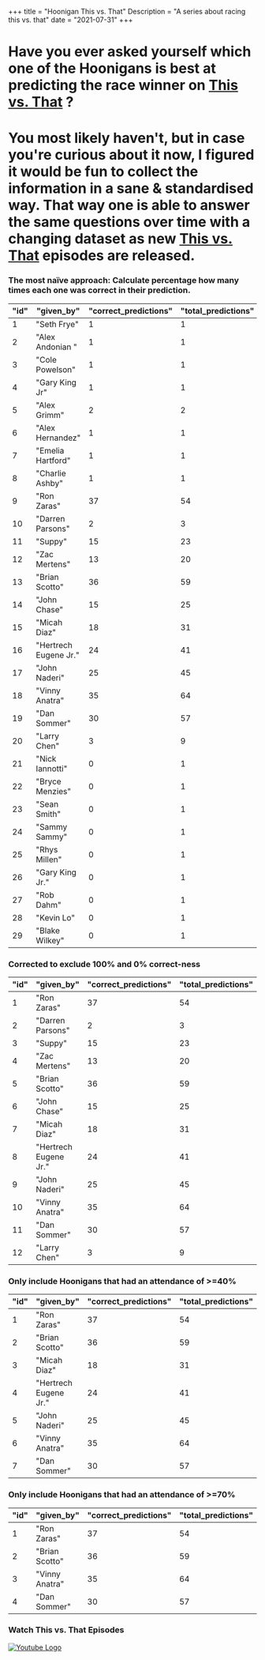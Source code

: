 +++
title = "Hoonigan This vs. That"
Description = "A series about racing this vs. that"
date = "2021-07-31"
+++


<div class="o-main-intro">
	<h1>Have you ever asked yourself which one of the Hoonigans is best at predicting the race winner on <a href="https://www.youtube.com/playlist?list=PLhU72li4fhIca_hXD0v8PFHRahreBuPJa" target="_blank">This vs. That</a> ?</h1>
</div>
<div class="o-main-second">
	<h1>You most likely haven't, but in case you're curious about it now, I figured it would be fun to collect the information in a sane & standardised way. That way one is able to answer the same questions over time with a changing dataset as new <a href="https://www.youtube.com/playlist?list=PLhU72li4fhIca_hXD0v8PFHRahreBuPJa" target="_blank">This vs. That</a> episodes are released.</h1>
</div>

<div class="o-main-hoonigans-stats">
<div class="o-main-hoonigan-stats__naive">

### The most naïve approach: Calculate percentage how many times each one was correct in their prediction.

| "id" | "given_by"            | "correct_predictions" | "total_predictions" | "correct_percent" |
| ---- | --------------------- | --------------------- | ------------------- | ----------------- |
| 1    | "Seth Frye"           | 1                     | 1                   | 100               |
| 2    | "Alex Andonian "      | 1                     | 1                   | 100               |
| 3    | "Cole Powelson"       | 1                     | 1                   | 100               |
| 4    | "Gary King Jr"        | 1                     | 1                   | 100               |
| 5    | "Alex Grimm"          | 2                     | 2                   | 100               |
| 6    | "Alex Hernandez"      | 1                     | 1                   | 100               |
| 7    | "Emelia Hartford"     | 1                     | 1                   | 100               |
| 8    | "Charlie Ashby"       | 1                     | 1                   | 100               |
| 9    | "Ron Zaras"           | 37                    | 54                  | 68                |
| 10   | "Darren Parsons"      | 2                     | 3                   | 66                |
| 11   | "Suppy"               | 15                    | 23                  | 65                |
| 12   | "Zac Mertens"         | 13                    | 20                  | 65                |
| 13   | "Brian Scotto"        | 36                    | 59                  | 61                |
| 14   | "John Chase"          | 15                    | 25                  | 60                |
| 15   | "Micah Diaz"          | 18                    | 31                  | 58                |
| 16   | "Hertrech Eugene Jr." | 24                    | 41                  | 58                |
| 17   | "John Naderi"         | 25                    | 45                  | 55                |
| 18   | "Vinny Anatra"        | 35                    | 64                  | 54                |
| 19   | "Dan Sommer"          | 30                    | 57                  | 52                |
| 20   | "Larry Chen"          | 3                     | 9                   | 33                |
| 21   | "Nick Iannotti"       | 0                     | 1                   | 0                 |
| 22   | "Bryce Menzies"       | 0                     | 1                   | 0                 |
| 23   | "Sean Smith"          | 0                     | 1                   | 0                 |
| 24   | "Sammy Sammy"         | 0                     | 1                   | 0                 |
| 25   | "Rhys Millen"         | 0                     | 1                   | 0                 |
| 26   | "Gary King Jr."       | 0                     | 1                   | 0                 |
| 27   | "Rob Dahm"            | 0                     | 1                   | 0                 |
| 28   | "Kevin Lo"            | 0                     | 1                   | 0                 |
| 29   | "Blake Wilkey"        | 0                     | 1                   | 0                 |

</div>

<div class="o-main-hoonigan-stats__corrected">

### Corrected to exclude 100% and 0% correct-ness

| "id" | "given_by"            | "correct_predictions" | "total_predictions" | "correct_percent" |
| ---- | --------------------- | --------------------- | ------------------- | ----------------- |
| 1    | "Ron Zaras"           | 37                    | 54                  | 68                |
| 2    | "Darren Parsons"      | 2                     | 3                   | 66                |
| 3    | "Suppy"               | 15                    | 23                  | 65                |
| 4    | "Zac Mertens"         | 13                    | 20                  | 65                |
| 5    | "Brian Scotto"        | 36                    | 59                  | 61                |
| 6    | "John Chase"          | 15                    | 25                  | 60                |
| 7    | "Micah Diaz"          | 18                    | 31                  | 58                |
| 8    | "Hertrech Eugene Jr." | 24                    | 41                  | 58                |
| 9    | "John Naderi"         | 25                    | 45                  | 55                |
| 10   | "Vinny Anatra"        | 35                    | 64                  | 54                |
| 11   | "Dan Sommer"          | 30                    | 57                  | 52                |
| 12   | "Larry Chen"          | 3                     | 9                   | 33                |

</div>

<!-- <div class="o-main-hoonigan-stats__30-perc">

### Only include Hoonigans that had an attendance of >=30%

| "id" | "given_by"            | "correct_predictions" | "total_predictions" | "correct_percent" |
| ---- | --------------------- | --------------------- | ------------------- | ----------------- |
| 1    | "Ron Zaras"           | 33                    | 48                  | 68                |
| 2    | "Hertrech Eugene Jr." | 23                    | 37                  | 62                |
| 3    | "Brian Scotto"        | 33                    | 53                  | 62                |
| 4    | "Micah Diaz"          | 14                    | 23                  | 60                |
| 5    | "John Naderi"         | 20                    | 34                  | 58                |
| 6    | "Vinny Anatra"        | 30                    | 51                  | 58                |
| 7    | "John Chase"          | 12                    | 21                  | 57                |
| 8    | "Dan Sommer"          | 25                    | 45                  | 55                |

</div> -->

<div class="o-main-hoonigan-stats__40-perc">

### Only include Hoonigans that had an attendance of >=40%

| "id" | "given_by"            | "correct_predictions" | "total_predictions" | "correct_percent" |
| ---- | --------------------- | --------------------- | ------------------- | ----------------- |
| 1    | "Ron Zaras"           | 37                    | 54                  | 68                |
| 2    | "Brian Scotto"        | 36                    | 59                  | 61                |
| 3    | "Micah Diaz"          | 18                    | 31                  | 58                |
| 4    | "Hertrech Eugene Jr." | 24                    | 41                  | 58                |
| 5    | "John Naderi"         | 25                    | 45                  | 55                |
| 6    | "Vinny Anatra"        | 35                    | 64                  | 54                |
| 7    | "Dan Sommer"          | 30                    | 57                  | 52                |

</div>

<div class="o-main-hoonigan-stats__70-perc">

### Only include Hoonigans that had an attendance of >=70%

| "id" | "given_by"     | "correct_predictions" | "total_predictions" | "correct_percent" |
| ---- | -------------- | --------------------- | ------------------- | ----------------- |
| 1    | "Ron Zaras"    | 37                    | 54                  | 68                |
| 2    | "Brian Scotto" | 36                    | 59                  | 61                |
| 3    | "Vinny Anatra" | 35                    | 64                  | 54                |
| 4    | "Dan Sommer"   | 30                    | 57                  | 52                |

</div>

<div class="o-main-hoonigan-playlist-wrap">
	<h3>Watch This vs. That Episodes</h3>
	<a href="https://www.youtube.com/playlist?list=PLhU72li4fhIca_hXD0v8PFHRahreBuPJa" target="_blank"><img src="/img/yt_logo_rgb_light.png" alt="Youtube Logo"></a>
</div>